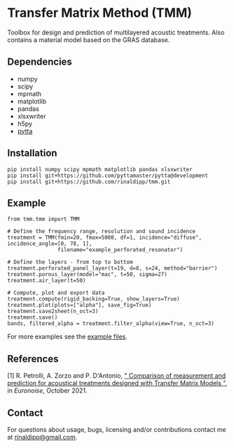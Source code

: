 # Transfer Matrix Method (TMM)
Toolbox for design and prediction of multilayered acoustic treatments. Also contains a material model based on the GRAS database.

## Dependencies
- numpy 
- scipy 
- mpmath
- matplotlib
- pandas
- xlsxwriter
- h5py  
- [pytta](https://github.com/PyTTAmaster/PyTTa)

## Installation
    pip install numpy scipy mpmath matplotlib pandas xlsxwriter
    pip install git+https://github.com/pyttamaster/pytta@development
    pip install git+https://github.com/rinaldipp/tmm.git

## Example
    from tmm.tmm import TMM

    # Define the frequency range, resolution and sound incidence
    treatment = TMM(fmin=20, fmax=5000, df=1, incidence="diffuse", incidence_angle=[0, 78, 1],
                    filename="example_perforated_resonator")

    # Define the layers - from top to bottom
    treatment.perforated_panel_layer(t=19, d=8, s=24, method="barrier")
    treatment.porous_layer(model="mac", t=50, sigma=27)
    treatment.air_layer(t=50)

    # Compute, plot and export data
    treatment.compute(rigid_backing=True, show_layers=True)
    treatment.plot(plots=["alpha"], save_fig=True)
    treatment.save2sheet(n_oct=3)
    treatment.save()
    bands, filtered_alpha = treatment.filter_alpha(view=True, n_oct=3)

For more examples see the [example files](https://github.com/rinaldipp/tmm/tree/main/examples).

## References

<a id="1">[1]</a> 
R. Petrolli, A. Zorzo and P. D'Antonio, ["
Comparison of measurement and prediction for acoustical treatments designed with Transfer Matrix Models
"](
https://www.researchgate.net/publication/355668614_Comparison_of_measurement_and_prediction_for_acoustical_treatments_designed_with_Transfer_Matrix_Models/references
), in *Euronoise*, October 2021.

## Contact
For questions about usage, bugs, licensing and/or contributions contact me at rinaldipp@gmail.com.



